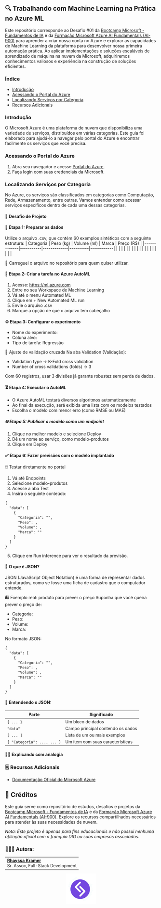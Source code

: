 ## 🔍 Trabalhando com Machine Learning na Prática no Azure ML

Este repositório corresponde ao Desafio #01 da  [Bootcamp Microsoft - Fundamentos de IA](https://www.dio.me/bootcamp/microsoft-fundamentos-de-ia) e da [Formação Microsoft Azure AI Fundamentals (AI-900)](https://web.dio.me/track/2150f9b5-b06f-4a59-ade6-ab163c24f089) para aprender a criar nossa conta no Azure e explorar as capacidades de Machine Learning da plataforma para desenvolver nossa primeira automação prática. Ao aplicar implementações e soluções escaláveis de aprendizado de máquina na nuvem da Microsoft, adquiriremos conhecimentos valiosos e experiência na construção de soluções eficientes. 

### Índice
- [Introdução]()
- [Acessando o Portal do Azure]()
- [Localizando Serviços por Categoria]()
- [Recursos Adicionais]()

### Introdução
O Microsoft Azure é uma plataforma de nuvem que disponibiliza uma variedade de serviços, distribuídos em várias categorias. Este guia foi elaborado para ajudá-lo a navegar pelo portal do Azure e encontrar facilmente os serviços que você precisa.

### Acessando o Portal do Azure
1. Abra seu navegador e acesse [Portal do Azure](portal.azure.com).
2. Faça login com suas credenciais da Microsoft.

### Localizando Serviços por Categoria
No Azure, os serviços são classificados em categorias como Computação, Rede, Armazenamento, entre outras. Vamos entender como acessar serviços específicos dentro de cada uma dessas categorias.

#### 🎯 Desafio de Projeto

#### 📁 Etapa 1: Preparar os dados
Utilize o arquivo .csv, que contém 60 exemplos sintéticos com a seguinte estrutura:
| Categoria   | Peso (kg) | Volume (ml) | Marca    | Preço (R$) |
|-------------|-----------|-------------|----------|------------|
|             |           |             |          |            |
|             |           |             |          |            |
|             |           |        |    |          |            |

🔗 Carreguei o arquivo no repositório para quem quiser utilizar.


#### 🧠 Etapa 2: Criar a tarefa no Azure AutoML
1. Acesse: https://ml.azure.com
2. Entre no seu Workspace de Machine Learning
3. Vá até o menu Automated ML
4. Clique em + New Automated ML run
5. Envie o arquivo .csv
6. Marque a opção de que o arquivo tem cabeçalho

#### ⚙️ Etapa 3: Configurar o experimento
- Nome do experimento: 
- Coluna alvo: 
- Tipo de tarefa: Regressão

🔧 Ajuste de validação cruzada
Na aba Validation (Validação):
- Validation type → K-Fold cross validation
- Number of cross validations (folds) → 3

Com 60 registros, usar 3 divisões já garante robustez sem perda de dados.

#### ⏳ Etapa 4: Executar o AutoML
- O Azure AutoML testará diversos algoritmos automaticamente
- Ao final da execução, será exibida uma lista com os modelos testados
- Escolha o modelo com menor erro (como RMSE ou MAE)

##### 🌐 Etapa 5: Publicar o modelo como um endpoint
1. Clique no melhor modelo e selecione Deploy
2. Dê um nome ao serviço, como modelo-produtos
3. Clique em Deploy

#### ✅ Etapa 6: Fazer previsões com o modelo implantado
🖱️ Testar diretamente no portal
1. Vá até Endpoints
2. Selecione modelo-produtos
3. Acesse a aba Test
4. Insira o seguinte conteúdo:
```
{
  "data": [
    {
      "Categoria": "",
      "Peso": ,
      "Volume": ,
      "Marca": ""
    }
  ]
}
```
5. Clique em Run inference para ver o resultado da previsão.

#### 🧱 O que é JSON?
JSON (JavaScript Object Notation) é uma forma de representar dados estruturados, como se fosse uma ficha de cadastro que o computador entende.

🛍️ Exemplo real: produto para prever o preço
Suponha que você queira prever o preço de:
- Categoria: 
- Peso: 
- Volume: 
- Marca: 

No formato JSON:
```
{
  "data": [
    {
      "Categoria": "",
      "Peso": ,
      "Volume": ,
      "Marca": ""
    }
  ]
}
```

#### 🧩 Entendendo o JSON:
| Parte                     | Significado                         |
|---------------------------|-------------------------------------|
| `{ ... }`                 | Um bloco de dados                   |
| `"data"`                  | Campo principal contendo os dados  |
| `[ ... ]`                 | Lista de um ou mais exemplos        |
| `{ "Categoria": ..., ... }` | Um item com suas características |

#### 👩‍💻 Explicando com analogia
>

### 🗒️ Recursos Adicionais
- [Documentação Oficial do Microsoft Azure](https://docs.microsoft.com/azure)

## 🔗 Créditos
Este guia serve como repositório de estudos, desafios e projetos da [Bootcamp Microsoft - Fundamentos de IA](https://www.dio.me/bootcamp/microsoft-fundamentos-de-ia) e da [Formação Microsoft Azure AI Fundamentals (AI-900)](https://web.dio.me/track/2150f9b5-b06f-4a59-ade6-ab163c24f089). Explore os recursos compartilhados necessários para atender às suas necessidades de nuvem.

*Nota: Este projeto é apenas para fins educacionais e não possui nenhuma afiliação oficial com a franquia DIO ou suas empresas associadas.*

### 👩🏼‍💻 Autora:
<table style="border=0">
  <tr>
    <td align="left">
      <a href="https://github.com/rhayssakramer">
        <span><b>Rhayssa Kramer</b></span>
      </a>
      <br>
      <span>Sr. Assoc, Full-Stack Development</span>
    </td>
  </tr>
</table>

<div align="center"><a href="https://github.com/rhayssakramer"><img src="https://github.com/rhayssakramer/rhayssakramer/blob/main/img/by-devrhakramer.png" width="100"></a></div>
